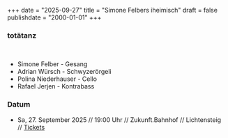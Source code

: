 +++
date = "2025-09-27"
title = "Simone Felbers iheimisch"
draft = false
publishdate = "2000-01-01"
+++
### totätanz
<br>

* Simone Felber - Gesang
* Adrian Würsch - Schwyzerörgeli
* Polina Niederhauser - Cello
* Rafael Jerjen - Kontrabass

### Datum

* Sa, 27. September 2025 // 19:00 Uhr // Zukunft.Bahnhof // Lichtensteig // [Tickets](https://www.zukunftbahnhof.ch/event-details/super-saturday-simone-felbers-iheimisch-totatanz)
